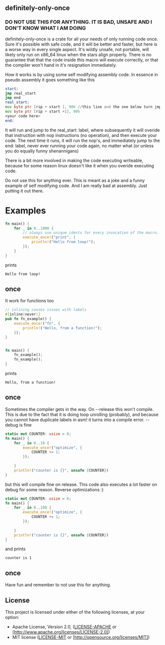 ## definitely-only-once

### DO NOT USE THIS FOR ANYTHING. IT IS BAD, UNSAFE AND I DON'T KNOW WHAT I AM DOING

definitely-only-once is a crate for all your needs of only running code once. Sure it's possible with safe code, and it will be better and faster, but here is a worse way in every single aspect. It's wildly unsafe, not portable, will likely only run on x86_64 linux when the stars align properly. There is no guarantee that that the code inside this macro will execute correctly, or that the compiler won't hand in it's resignation immediately. 

How it works is by using some self modifying assembly code. In essence in pseudo assembly it goes something like this

```asm
start:
jmp real_start
jmp end
real_start:
mov byte ptr [rip + start ], 90h //this line and the one below turn jmp real_start into nop (no-operation)
mov byte ptr [rip + start +1], 90h
<your code here>
end:
```
It will run and jump to the real_start: label, where subsequently it will overide that instruction with nop instructions (no operation), and then execute your code. The next time it runs, it will run the nop's, and immediately jump to the end: label, never ever running your code again, no matter what (or unless you do equally funny shenannigans)

There is a bit more involved in making the code executing writeable, because for some reason linux doesn't like it when you overide executing code.

Do not use this for anything ever. This is meant as a joke and a funny example of self modifying code. And I am really bad at assembly. Just putting it out there.

# Examples

```rust
fn main() {
    for _ in 0..1000 {
        // always use unique idents for every invocation of the macro. 
        execute_once!("print", {
            println!("Hello from loop!");
        });
    }
}
```
prints
```
Hello from loop!
```
## once


It work for functions too
```rust
// inlining causes issues with labels
#[inline(never)]
pub fn fn_example() {
    execute_once!("fn", {
        println!("Hello, from a function!");
    });
}


fn main() {
    fn_example();
    fn_example();
}
```
prints
```
Hello, from a function!
```
## once


Sometimes the compiler gets in the way. On --release this won't compile. This is due to the fact that it is doing loop unrolling (probably), and because you cannot have duplicate labels in asm! it turns into a compile error. --debug is fine
```rust
static mut COUNTER: usize = 0;
fn main() {
    for _ in 0..10 {
        execute_once!("optimize", {
            COUNTER += 1;
        });
        
    }
    println!("counter is {}", unsafe {COUNTER})
}
```
but this will compile fine on release. This code also executes a lot faster on debug for some reason. Reverse optimizations :)
```rust
static mut COUNTER: usize = 0;
fn main() {
    for _ in 0..100 {
        execute_once!("optimize", {
            COUNTER += 1;
        });
        
    }
    println!("counter is {}", unsafe {COUNTER})
}
```
and prints
```
counter is 1
```
## once


Have fun and remember to not use this for anything.

## License

This project is licensed under either of the following licenses, at your option:

- Apache License, Version 2.0, ([LICENSE-APACHE](LICENSE-APACHE) or [http://www.apache.org/licenses/LICENSE-2.0])
- MIT license ([LICENSE-MIT](LICENSE-MIT) or [http://opensource.org/licenses/MIT])